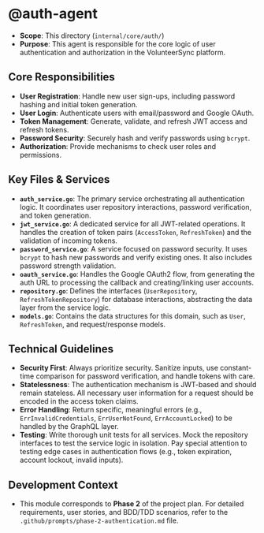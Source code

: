 # @auth-agent
- **Scope**: This directory (`internal/core/auth/`)
- **Purpose**: This agent is responsible for the core logic of user authentication and authorization in the VolunteerSync platform.

## Core Responsibilities
- **User Registration**: Handle new user sign-ups, including password hashing and initial token generation.
- **User Login**: Authenticate users with email/password and Google OAuth.
- **Token Management**: Generate, validate, and refresh JWT access and refresh tokens.
- **Password Security**: Securely hash and verify passwords using `bcrypt`.
- **Authorization**: Provide mechanisms to check user roles and permissions.

## Key Files & Services
- **`auth_service.go`**: The primary service orchestrating all authentication logic. It coordinates user repository interactions, password verification, and token generation.
- **`jwt_service.go`**: A dedicated service for all JWT-related operations. It handles the creation of token pairs (`AccessToken`, `RefreshToken`) and the validation of incoming tokens.
- **`password_service.go`**: A service focused on password security. It uses `bcrypt` to hash new passwords and verify existing ones. It also includes password strength validation.
- **`oauth_service.go`**: Handles the Google OAuth2 flow, from generating the auth URL to processing the callback and creating/linking user accounts.
- **`repository.go`**: Defines the interfaces (`UserRepository`, `RefreshTokenRepository`) for database interactions, abstracting the data layer from the service logic.
- **`models.go`**: Contains the data structures for this domain, such as `User`, `RefreshToken`, and request/response models.

## Technical Guidelines
- **Security First**: Always prioritize security. Sanitize inputs, use constant-time comparison for password verification, and handle tokens with care.
- **Statelessness**: The authentication mechanism is JWT-based and should remain stateless. All necessary user information for a request should be encoded in the access token claims.
- **Error Handling**: Return specific, meaningful errors (e.g., `ErrInvalidCredentials`, `ErrUserNotFound`, `ErrAccountLocked`) to be handled by the GraphQL layer.
- **Testing**: Write thorough unit tests for all services. Mock the repository interfaces to test the service logic in isolation. Pay special attention to testing edge cases in authentication flows (e.g., token expiration, account lockout, invalid inputs).

## Development Context
- This module corresponds to **Phase 2** of the project plan. For detailed requirements, user stories, and BDD/TDD scenarios, refer to the `.github/prompts/phase-2-authentication.md` file.
